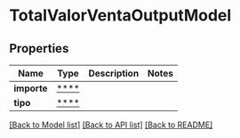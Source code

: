 # TotalValorVentaOutputModel

## Properties
Name | Type | Description | Notes
------------ | ------------- | ------------- | -------------
**importe** | [****](.md) |  | 
**tipo** | [****](.md) |  | 

[[Back to Model list]](../../README.md#documentation-for-models) [[Back to API list]](../../README.md#documentation-for-api-endpoints) [[Back to README]](../../README.md)

